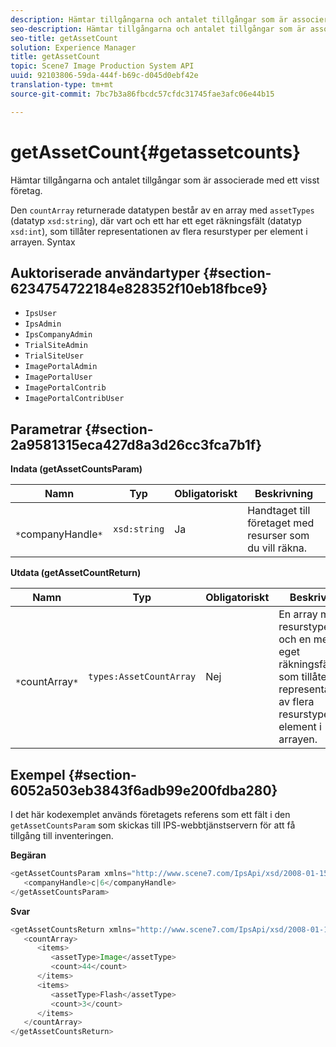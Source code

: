 ```yaml
---
description: Hämtar tillgångarna och antalet tillgångar som är associerade med ett visst företag.
seo-description: Hämtar tillgångarna och antalet tillgångar som är associerade med ett visst företag.
seo-title: getAssetCount
solution: Experience Manager
title: getAssetCount
topic: Scene7 Image Production System API
uuid: 92103806-59da-444f-b69c-d045d0ebf42e
translation-type: tm+mt
source-git-commit: 7bc7b3a86fbcdc57cfdc31745fae3afc06e44b15

---
```



# getAssetCount{#getassetcounts}

Hämtar tillgångarna och antalet tillgångar som är associerade med ett visst företag.

Den `countArray` returnerade datatypen består av en array med `assetTypes` (datatyp `xsd:string`), där vart och ett har ett eget räkningsfält (datatyp `xsd:int`), som tillåter representationen av flera resurstyper per element i arrayen.
Syntax

## Auktoriserade användartyper {#section-6234754722184e828352f10eb18fbce9}

* `IpsUser`
* `IpsAdmin`
* `IpsCompanyAdmin`
* `TrialSiteAdmin`
* `TrialSiteUser`
* `ImagePortalAdmin`
* `ImagePortalUser`
* `ImagePortalContrib`
* `ImagePortalContribUser`

## Parametrar {#section-2a9581315eca427d8a3d26cc3fca7b1f}

**Indata (getAssetCountsParam)**

| Namn | Typ | Obligatoriskt | Beskrivning |
|---|---|---|---|
| ` *`companyHandle`*` | `xsd:string` | Ja | Handtaget till företaget med resurser som du vill räkna. |

**Utdata (getAssetCountReturn)**

| Namn | Typ | Obligatoriskt | Beskrivning |
|---|---|---|---|
| ` *`countArray`*` | `types:AssetCountArray` | Nej | En array med resurstyper, var och en med ett eget räkningsfält, som tillåter representationen av flera resurstyper per element i arrayen. |

## Exempel {#section-6052a503eb3843f6adb99e200fdba280}

I det här kodexemplet används företagets referens som ett fält i den `getAssetCountsParam` som skickas till IPS-webbtjänstservern för att få tillgång till inventeringen.

**Begäran**

```java
<getAssetCountsParam xmlns="http://www.scene7.com/IpsApi/xsd/2008-01-15">
   <companyHandle>c|6</companyHandle>
</getAssetCountsParam>
```

**Svar**

```java
<getAssetCountsReturn xmlns="http://www.scene7.com/IpsApi/xsd/2008-01-15">
   <countArray>
      <items>
         <assetType>Image</assetType>
         <count>44</count>
      </items>
      <items>
         <assetType>Flash</assetType>
         <count>3</count>
      </items>
   </countArray>
</getAssetCountsReturn>
```

